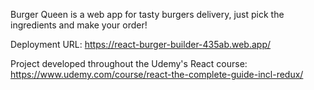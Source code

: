 Burger Queen is a web app for tasty burgers delivery, just pick the ingredients and make your order!

Deployment URL: https://react-burger-builder-435ab.web.app/

Project developed throughout the Udemy's React course:
https://www.udemy.com/course/react-the-complete-guide-incl-redux/